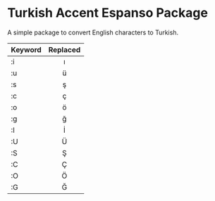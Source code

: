 # Turkish Accent Espanso Package

A simple package to convert English characters to Turkish.

| Keyword | Replaced |
| ------------- |:-------------:|
| :i            | ı   |
| :u            | ü     |
| :s            | ş     |
| :c            | ç   |
| :o            | ö     |
| :g            | ğ     |
| :I            | İ     |
| :U            | Ü     |
| :S            | Ş     |
| :C            | Ç     |
| :O            | Ö     |
| :G            | Ğ     |
